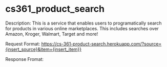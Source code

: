 # cs361_product_search

Description: This is a service that enables users to programatically search for products in various online marketplaces. This includes searches over Amazon, Kroger, Walmart, Target and more!

Request Format: https://cs-361-product-search.herokuapp.com/?source={insert_source}&item={insert_item}}

Response Fromat: 